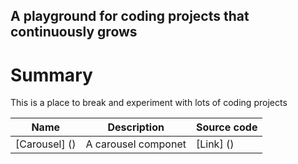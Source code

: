 ## A playground for coding projects that continuously grows 

# Summary
This is a place to break and experiment with lots of coding projects

| Name         | Description | Source code
|--------------|-------------|-----------
|[Carousel] () | A carousel componet | [Link] () 